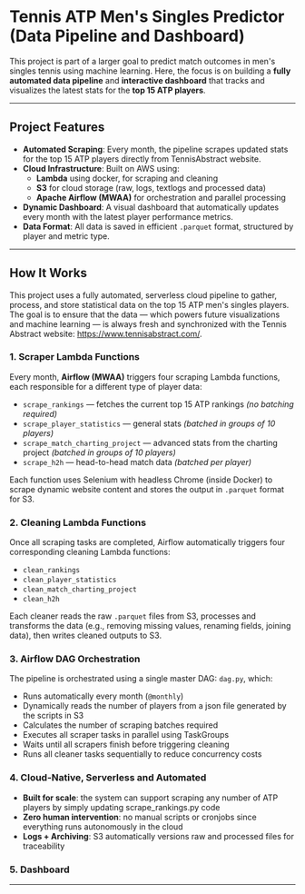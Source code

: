 # Tennis ATP Men's Singles Predictor (Data Pipeline and Dashboard)

This project is part of a larger goal to predict match outcomes in men's singles tennis using machine learning. Here, the focus is on building a **fully automated data pipeline** and **interactive dashboard** that tracks and visualizes the latest stats for the **top 15 ATP players**. 

---

## Project Features

- **Automated Scraping**: Every month, the pipeline scrapes updated stats for the top 15 ATP players directly from TennisAbstract website.
- **Cloud Infrastructure**: Built on AWS using:
  - **Lambda** using docker, for scraping and cleaning
  - **S3** for cloud storage (raw, logs, textlogs and processed data)
  - **Apache Airflow (MWAA)** for orchestration and parallel processing
- **Dynamic Dashboard**: A visual dashboard that automatically updates every month with the latest player performance metrics.
- **Data Format**: All data is saved in efficient `.parquet` format, structured by player and metric type.

---

## How It Works

This project uses a fully automated, serverless cloud pipeline to gather, process, and store statistical data on the top 15 ATP men's singles players. The goal is to ensure that the data — which powers future visualizations and machine learning — is always fresh and synchronized with the Tennis Abstract website: https://www.tennisabstract.com/.

### 1. Scraper Lambda Functions

Every month, **Airflow (MWAA)** triggers four scraping Lambda functions, each responsible for a different type of player data:

- `scrape_rankings` — fetches the current top 15 ATP rankings *(no batching required)*
- `scrape_player_statistics` — general stats *(batched in groups of 10 players)*
- `scrape_match_charting_project` — advanced stats from the charting project *(batched in groups of 10 players)*
- `scrape_h2h` — head-to-head match data *(batched per player)*

Each function uses Selenium with headless Chrome (inside Docker) to scrape dynamic website content and stores the output in `.parquet` format for S3.

### 2. Cleaning Lambda Functions 

Once all scraping tasks are completed, Airflow automatically triggers four corresponding cleaning Lambda functions:

- `clean_rankings`
- `clean_player_statistics`
- `clean_match_charting_project`
- `clean_h2h`

Each cleaner reads the raw `.parquet` files from S3, processes and transforms the data (e.g., removing missing values, renaming fields, joining data), then writes cleaned outputs to S3.

### 3. Airflow DAG Orchestration

The pipeline is orchestrated using a single master DAG: `dag.py`, which:

- Runs automatically every month (`@monthly`)
- Dynamically reads the number of players from a json file generated by the scripts in S3
- Calculates the number of scraping batches required
- Executes all scraper tasks in parallel using TaskGroups
- Waits until all scrapers finish before triggering cleaning
- Runs all cleaner tasks sequentially to reduce concurrency costs

### 4. Cloud-Native, Serverless and Automated

- **Built for scale**: the system can support scraping any number of ATP players by simply updating scrape_rankings.py code
- **Zero human intervention**: no manual scripts or cronjobs since everything runs autonomously in the cloud
- **Logs + Archiving**: S3 automatically versions raw and processed files for traceability


### 5. Dashboard

---
